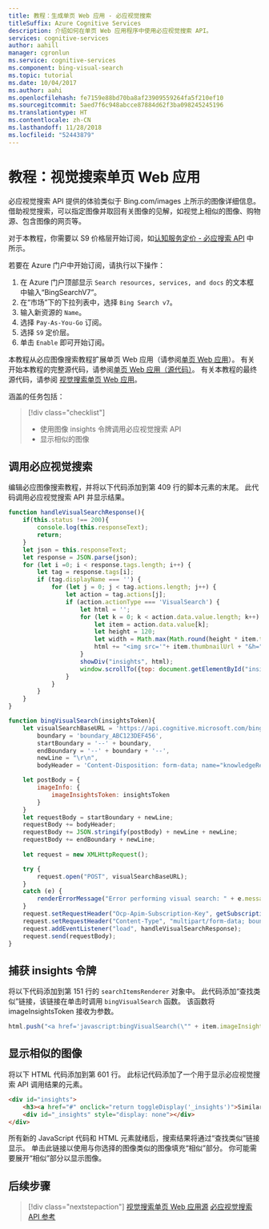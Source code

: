 ```yaml
---
title: 教程：生成单页 Web 应用 - 必应视觉搜索
titleSuffix: Azure Cognitive Services
description: 介绍如何在单页 Web 应用程序中使用必应视觉搜索 API。
services: cognitive-services
author: aahill
manager: cgronlun
ms.service: cognitive-services
ms.component: bing-visual-search
ms.topic: tutorial
ms.date: 10/04/2017
ms.author: aahi
ms.openlocfilehash: fe7159e88bd70ba8af23909559264fa5f210ef10
ms.sourcegitcommit: 5aed7f6c948abcce87884d62f3ba098245245196
ms.translationtype: HT
ms.contentlocale: zh-CN
ms.lasthandoff: 11/28/2018
ms.locfileid: "52443879"
---
```

# <a name="tutorial-visual-search-single-page-web-app"></a>教程：视觉搜索单页 Web 应用

必应视觉搜索 API 提供的体验类似于 Bing.com/images 上所示的图像详细信息。 借助视觉搜索，可以指定图像并取回有关图像的见解，如视觉上相似的图像、购物源、包含图像的网页等。 

对于本教程，你需要以 S9 价格层开始订阅，如[认知服务定价 - 必应搜索 API](https://azure.microsoft.com/en-us/pricing/details/cognitive-services/search-api/) 中所示。 

若要在 Azure 门户中开始订阅，请执行以下操作：
1. 在 Azure 门户顶部显示 `Search resources, services, and docs` 的文本框中输入“BingSearchV7”。  
2. 在“市场”下的下拉列表中，选择 `Bing Search v7`。
3. 输入新资源的 `Name`。
4. 选择 `Pay-As-You-Go` 订阅。
5. 选择 `S9` 定价层。
6. 单击 `Enable` 即可开始订阅。

本教程从必应图像搜索教程扩展单页 Web 应用（请参阅[单页 Web 应用](../Bing-Image-Search/tutorial-bing-image-search-single-page-app.md)）。 有关开始本教程的完整源代码，请参阅[单页 Web 应用（源代码）](../Bing-Image-Search/tutorial-bing-image-search-single-page-app-source.md)。 有关本教程的最终源代码，请参阅 [视觉搜索单页 Web 应用](tutorial-bing-visual-search-single-page-app-source.md)。

涵盖的任务包括：

> [!div class="checklist"]
> * 使用图像 insights 令牌调用必应视觉搜索 API
> * 显示相似的图像

## <a name="call-bing-visual-search"></a>调用必应视觉搜索
编辑必应图像搜索教程，并将以下代码添加到第 409 行的脚本元素的末尾。 此代码调用必应视觉搜索 API 并显示结果。

``` javascript
function handleVisualSearchResponse(){
    if(this.status !== 200){
        console.log(this.responseText);
        return;
    }
    let json = this.responseText;
    let response = JSON.parse(json);
    for (let i =0; i < response.tags.length; i++) {
        let tag = response.tags[i];
        if (tag.displayName === '') {
            for (let j = 0; j < tag.actions.length; j++) {
                let action = tag.actions[j];
                if (action.actionType === 'VisualSearch') {
                    let html = '';
                    for (let k = 0; k < action.data.value.length; k++) {
                        let item = action.data.value[k];
                        let height = 120;
                        let width = Math.max(Math.round(height * item.thumbnail.width / item.thumbnail.height), 120);
                        html += "<img src='"+ item.thumbnailUrl + "&h=" + height + "&w=" + width + "' height=" + height + " width=" + width + "'>";
                    }
                    showDiv("insights", html);
                    window.scrollTo({top: document.getElementById("insights").getBoundingClientRect().top, behavior: "smooth"});
                }
            }
        }
    }
}

function bingVisualSearch(insightsToken){
    let visualSearchBaseURL = 'https://api.cognitive.microsoft.com/bing/v7.0/images/visualsearch',
        boundary = 'boundary_ABC123DEF456',
        startBoundary = '--' + boundary,
        endBoundary = '--' + boundary + '--',
        newLine = "\r\n",
        bodyHeader = 'Content-Disposition: form-data; name="knowledgeRequest"' + newLine + newLine;

    let postBody = {
        imageInfo: {
            imageInsightsToken: insightsToken
        }
    }
    let requestBody = startBoundary + newLine;
    requestBody += bodyHeader;
    requestBody += JSON.stringify(postBody) + newLine + newLine;
    requestBody += endBoundary + newLine;       
    
    let request = new XMLHttpRequest();

    try {
        request.open("POST", visualSearchBaseURL);
    } 
    catch (e) {
        renderErrorMessage("Error performing visual search: " + e.message);
    }
    request.setRequestHeader("Ocp-Apim-Subscription-Key", getSubscriptionKey());
    request.setRequestHeader("Content-Type", "multipart/form-data; boundary=" + boundary);
    request.addEventListener("load", handleVisualSearchResponse);
    request.send(requestBody);
}
```

## <a name="capture-insights-token"></a>捕获 insights 令牌
将以下代码添加到第 151 行的 `searchItemsRenderer` 对象中。 此代码添加“查找类似”链接，该链接在单击时调用 `bingVisualSearch` 函数。 该函数将 imageInsightsToken 接收为参数。

``` javascript
html.push("<a href='javascript:bingVisualSearch(\"" + item.imageInsightsToken + "\");'>find similar</a><br>");
```

## <a name="display-similar-images"></a>显示相似的图像
将以下 HTML 代码添加到第 601 行。 此标记代码添加了一个用于显示必应视觉搜索 API 调用结果的元素。

``` html
<div id="insights">
    <h3><a href="#" onclick="return toggleDisplay('_insights')">Similar</a></h3>
    <div id="_insights" style="display: none"></div>
</div>
```

所有新的 JavaScript 代码和 HTML 元素就绪后，搜索结果将通过“查找类似”链接显示。 单击此链接以使用与你选择的图像类似的图像填充“相似”部分。 你可能需要展开“相似”部分以显示图像。

## <a name="next-steps"></a>后续步骤

> [!div class="nextstepaction"]
> [视觉搜索单页 Web 应用源](tutorial-bing-visual-search-single-page-app-source.md)
> [必应视觉搜索 API 参考](https://aka.ms/bingvisualsearchreferencedoc)